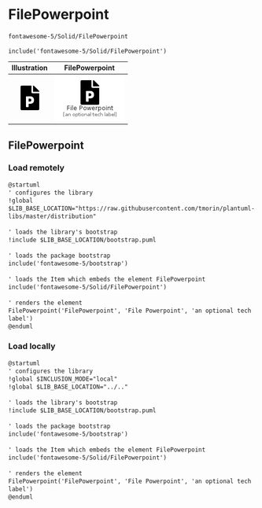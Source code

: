 # FilePowerpoint


```text
fontawesome-5/Solid/FilePowerpoint
```

```text
include('fontawesome-5/Solid/FilePowerpoint')
```



| Illustration | FilePowerpoint |
| :---: | :---: |
| ![illustration for Illustration](../../fontawesome-5/Solid/FilePowerpoint.png) | ![illustration for FilePowerpoint](../../fontawesome-5/Solid/FilePowerpoint.Local.png) |




## FilePowerpoint

### Load remotely
```plantuml
@startuml
' configures the library
!global $LIB_BASE_LOCATION="https://raw.githubusercontent.com/tmorin/plantuml-libs/master/distribution"

' loads the library's bootstrap
!include $LIB_BASE_LOCATION/bootstrap.puml

' loads the package bootstrap
include('fontawesome-5/bootstrap')

' loads the Item which embeds the element FilePowerpoint
include('fontawesome-5/Solid/FilePowerpoint')

' renders the element
FilePowerpoint('FilePowerpoint', 'File Powerpoint', 'an optional tech label')
@enduml
```

### Load locally
```plantuml
@startuml
' configures the library
!global $INCLUSION_MODE="local"
!global $LIB_BASE_LOCATION="../.."

' loads the library's bootstrap
!include $LIB_BASE_LOCATION/bootstrap.puml

' loads the package bootstrap
include('fontawesome-5/bootstrap')

' loads the Item which embeds the element FilePowerpoint
include('fontawesome-5/Solid/FilePowerpoint')

' renders the element
FilePowerpoint('FilePowerpoint', 'File Powerpoint', 'an optional tech label')
@enduml
```

